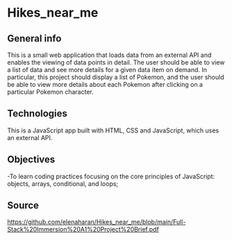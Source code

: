 # Hikes_near_me

## General info
This is a small web application that loads data from an external API and enables the viewing of data points in detail. The user should be able to view a list of data 
and see more details for a given data item on demand. In particular, this project should display a list of Pokemon, and the user should be able to view more details
about each Pokemon after clicking on a particular Pokemon character. 

## Technologies
This is a JavaScript app built with HTML, CSS and JavaScript, which uses an external API.

## Objectives
-To learn coding practices focusing on the core principles of JavaScript: objects, arrays, conditional, and loops;

## Source
https://github.com/elenaharan/Hikes_near_me/blob/main/Full-Stack%20Immersion%20A1%20Project%20Brief.pdf
